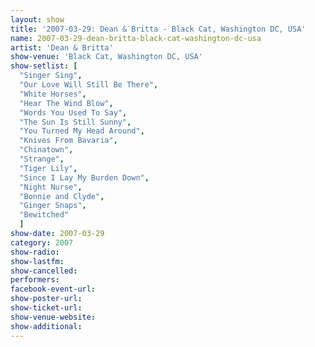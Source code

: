 ```yaml
---
layout: show
title: '2007-03-29: Dean & Britta - Black Cat, Washington DC, USA'
name: 2007-03-29-dean-britta-black-cat-washington-dc-usa
artist: 'Dean & Britta'
show-venue: 'Black Cat, Washington DC, USA'
show-setlist: [
  "Singer Sing",
  "Our Love Will Still Be There",
  "White Horses",
  "Hear The Wind Blow",
  "Words You Used To Say",
  "The Sun Is Still Sunny",
  "You Turned My Head Around",
  "Knives From Bavaria",
  "Chinatown",
  "Strange",
  "Tiger Lily",
  "Since I Lay My Burden Down",
  "Night Nurse",
  "Bonnie and Clyde",
  "Ginger Snaps",
  "Bewitched"
  ]
show-date: 2007-03-29
category: 2007
show-radio: 
show-lastfm: 
show-cancelled: 
performers: 
facebook-event-url: 
show-poster-url: 
show-ticket-url: 
show-venue-website: 
show-additional: 
---
```


